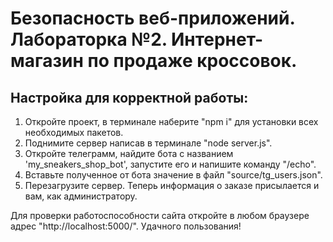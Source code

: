# Безопасность веб-приложений. Лабораторка №2. Интернет-магазин по продаже кроссовок.
## Настройка для корректной работы:

1. Откройте проект, в терминале наберите "npm i" для установки всех необходимых пакетов.
2. Поднимите сервер написав в терминале "node server.js".
3. Откройте телеграмм, найдите бота с названием 'my_sneakers_shop_bot', запустите его и напишите команду "/echo".
4. Вставьте полученное от бота значение в файл "source/tg_users.json".
5.  Перезагрузите сервер. Теперь информация о заказе присылается и вам, как администратору.

Для проверки работоспособности сайта откройте в любом браузере адрес "http://localhost:5000/".
Удачного пользования!
